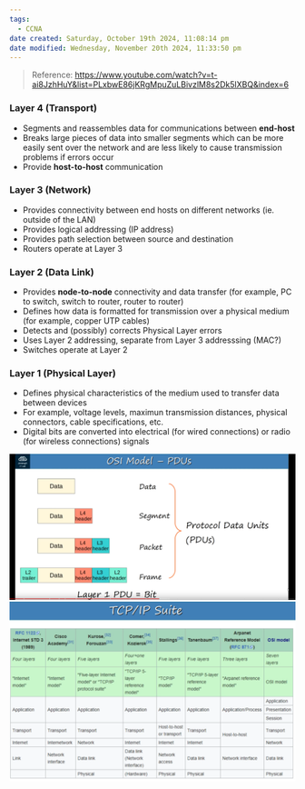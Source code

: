 ```yaml
---
tags:
  - CCNA
date created: Saturday, October 19th 2024, 11:08:14 pm
date modified: Wednesday, November 20th 2024, 11:33:50 pm
---
```

> Reference: https://www.youtube.com/watch?v=t-ai8JzhHuY&list=PLxbwE86jKRgMpuZuLBivzlM8s2Dk5lXBQ&index=6

### Layer 4 (Transport)
- Segments and reassembles data for communications between **end-host**
- Breaks large pieces of data into smaller segments which can be more easily sent over the network and are less likely to cause transmission problems if errors occur
- Provide **host-to-host** communication
### Layer 3 (Network)
- Provides connectivity between end hosts on different networks (ie. outside of the LAN)
- Provides logical addressing (IP address)
- Provides path selection between source and destination
- Routers operate at Layer 3
### Layer 2 (Data Link)
- Provides **node-to-node** connectivity and data transfer (for example, PC to switch, switch to router, router to router)
- Defines how data is formatted for transmission over a physical medium (for example, copper UTP cables)
- Detects and (possibly) corrects Physical Layer errors
- Uses Layer 2 addressing, separate from Layer 3 addresssing (MAC?)
- Switches operate at Layer 2
### Layer 1 (Physical Layer)
- Defines physical characteristics of the medium used to transfer data between devices
- For example, voltage levels, maximun transmission distances, physical connectors, cable specifications, etc.
- Digital bits are converted into electrical (for wired connections) or radio (for wireless connections) signals

![](_anexos_/Screenshot%20from%202023-11-14%2008-35-34.png)![](_anexos_/Screenshot%20from%202023-11-14%2008-40-33.png)